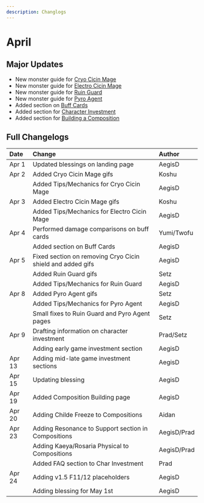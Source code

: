 ```yaml
---
description: Changlogs
---
```


# April

## Major Updates

* New monster guide for [Cryo Cicin Mage](../../monsters/fatui/cryo-cicin-mage.md)
* New monster guide for [Electro Cicin Mage](../../monsters/fatui/electro-cicin-mage.md)
* New monster guide for [Ruin Guard](../../monsters/ruin-constructs/ruin-guard.md)
* New monster guide for [Pyro Agent](../../monsters/fatui/pyro-agent.md)
* Added section on [Buff Cards](../../mechanics/buff-cards.md)
* Added section for [Character Investment](../../teambuilding/character-investment.md)
* Added section for [Building a Composition](../../teambuilding/building-a-composition.md)

## Full Changelogs

| Date | Change | Author |
| :--- | :--- | :--- |
| Apr 1 | Updated blessings on landing page | AegisD |
| Apr 2 | Added Cryo Cicin Mage gifs | Koshu |
|  | Added Tips/Mechanics for Cryo Cicin Mage | AegisD |
| Apr 3 | Added Electro Cicin Mage gifs | Koshu |
|  | Added Tips/Mechanics for Electro Cicin Mage | AegisD |
| Apr 4 | Performed damage comparisons on buff cards | Yumi/Twofu |
|  | Added section on Buff Cards | AegisD |
| Apr 5 | Fixed section on removing Cryo Cicin shield and added gifs | AegisD |
|  | Added Ruin Guard gifs | Setz |
|  | Added Tips/Mechanics for Ruin Guard | AegisD |
| Apr 8 | Added Pyro Agent gifs | Setz |
|  | Added Tips/Mechanics for Pyro Agent | AegisD |
|  | Small fixes to Ruin Guard and Pyro Agent pages | Setz |
| Apr 9 | Drafting information on character investment | Prad/Setz |
|  | Adding early game investment section | AegisD |
| Apr 13 | Adding mid-late game investment sections | AegisD |
| Apr 15 | Updating blessing | AegisD |
| Apr 19 | Added Composition Building page | AegisD |
| Apr 20 | Adding Childe Freeze to Compositions | Aidan |
| Apr 23 | Adding Resonance to Support section in Compositions | AegisD/Prad |
|  | Adding Kaeya/Rosaria Physical to Compositions | AegisD/Prad |
|  | Added FAQ section to Char Investment | Prad |
| Apr 24 | Adding v1.5 F11/12 placeholders | AegisD |
|  | Adding blessing for May 1st | AegisD |

